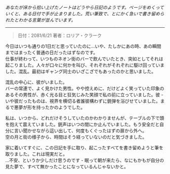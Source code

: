 _あなたが床から拾い上げたノートはどうやら日記のようです。ページをめくっていくと、ある日付で手が止まりました。荒い筆致で、とにかく急いで書き留められたとわかる言葉が並んでいます。_

---

> 日付：2081/6/21
> 著者：ロリア・クラーク

今日はいつも通りの1日だと思っていたのに...いや、たしかにあの時、あの瞬間まではまったく普通の日だったはずなのです。  
仕事が終わって、いつものネオン街のバーで飲んでいたとき、突如としてそれは起こりました。人々が口々に何かを叫び、それぞれがそれぞれに駆け回っていました。混乱。最初はギャング同士のいざこざでもあったのかと思いました。

混乱の中心に、彼がいました。  
バーの常連で、よく見かけた男性。やや控えめに、だけどよく笑っていた印象のあるその男性が、赤く光る目と狂気じみた笑顔で私の前に立っていました。彼 - いや彼だったものは、視界を横切る者誰彼構わずに銃弾を浴びせていました。まるで悪夢が形を持ったかのようでした。

私は、いつから、どれだけそうしていたのかわかりませんが、テーブルの下で頭を抱えて震えていました。銃声はいつの間にか止んでいました。もう安全だと自分に言い聞かせながら這い出して、何度もくぐったはずの扉から外へ。  
空の月と街の様子から、時間はそう経っていないのだと気づきました。

家に着いてすぐに、この日記を手に取り、起こったすべてを書き留めようと筆を取りました。これは現実だと。  
...不安、というか少しだけ思うのです - 眠って朝が来たら、なにもかもが自分の見た夢で、すべて無かったことになっているんじゃないかと。
